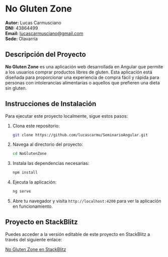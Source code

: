 # No Gluten Zone

**Autor:** Lucas Carmusciano  
**DNI:** 43864499  
**Email:** lucascarmusciano@gmail.com  
**Sede:** Olavarría

## Descripción del Proyecto

**No Gluten Zone** es una aplicación web desarrollada en Angular que permite a los usuarios comprar productos libres de gluten. Esta aplicación está diseñada para proporcionar una experiencia de compra fácil y rápida para personas con intolerancias alimentarias o aquellos que prefieren una dieta sin gluten.


## Instrucciones de Instalación

Para ejecutar este proyecto localmente, sigue estos pasos:

1. Clona este repositorio:

   ```bash
   git clone https://github.com/lucascarmu/SeminarioAngular.git
   ```

2. Navega al directorio del proyecto:

   ```bash
   cd NoGlutenZone
   ```

3. Instala las dependencias necesarias:

   ```bash
   npm install
   ```

4. Ejecuta la aplicación:

   ```bash
   ng serve
   ```

5. Abre tu navegador y visita `http://localhost:4200` para ver la aplicación en funcionamiento.

## Proyecto en StackBlitz

Puedes acceder a la versión editable de este proyecto en StackBlitz a través del siguiente enlace:

[No Gluten Zone en StackBlitz](https://stackblitz.com/edit/angular-ivy-nn)